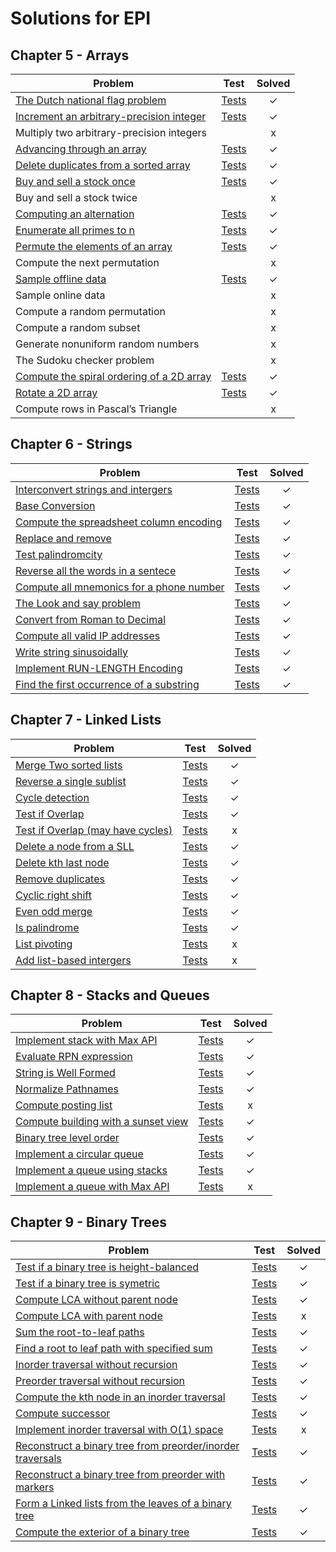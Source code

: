 # Solutions for EPI

Chapter 5 - Arrays
------------------

| Problem                                                                  | Test         | Solved  |
|--------------------------------------------------------------------------|:------------:|:-------:|
| [The Dutch national flag problem][1]                                     |  [Tests][2]  |    ✓    |
| [Increment an arbitrary-precision integer][3]                            |  [Tests][4]  |    ✓    |
| Multiply two arbitrary-precision integers           	                   |              |    x    |
| [Advancing through an array][5]                                          |  [Tests][6]  |    ✓    |
| [Delete duplicates from a sorted array][7]                               |  [Tests][8]  |    ✓    |   
| [Buy and sell a stock once][9]       		        	                   |  [Tests][10] |    ✓    |
| Buy and sell a stock twice                                         	   |		      |    x    |
| [Computing an alternation][11]           			                       |  [Tests][12] |    ✓    |
| [Enumerate all primes to n][13]                                          |  [Tests][14] |    ✓    |
| [Permute the elements of an array][15]                                   |  [Tests][16] |    ✓    |
| Compute the next permutation                                       	   |		      |    x    |
| [Sample offline data][17]                                                |  [Tests][18] |    ✓    |
| Sample online data                                                 	   |		      |    x    |
| Compute a random permutation                                       	   |              |    x    |
| Compute a random subset                                            	   |		      |    x    |
| Generate nonuniform random numbers                                	   |		      |    x    |
| The Sudoku checker problem                                        	   |		      |    x    |
| [Compute the spiral ordering of a 2D array][19]                          |  [Tests][20] |    ✓    |
| [Rotate a 2D array][21]                                                  |  [Tests][22] |    ✓    |
| Compute rows in Pascal’s Triangle                                 	   |		      |    x    |

Chapter 6 - Strings
------------------

| Problem                                                                  | Test         | Solved  |
|--------------------------------------------------------------------------|:------------:|:-------:|
| [Interconvert strings and intergers][23]                                 |  [Tests][24] |    ✓    |
| [Base Conversion][25]                                                    |  [Tests][26] |    ✓    |
| [Compute the spreadsheet column encoding][27]                            |  [Tests][28] |    ✓    |
| [Replace and remove][29]                                                 |  [Tests][30] |    ✓    |
| [Test palindromcity][31]                                                 |  [Tests][32] |    ✓    |
| [Reverse all the words in a sentece][33]                                 |  [Tests][34] |    ✓    |
| [Compute all mnemonics for a phone number][35]                           |  [Tests][36] |    ✓    |
| [The Look and say problem][37]                                           |  [Tests][38] |    ✓    |
| [Convert from Roman to Decimal][39]                                      |  [Tests][40] |    ✓    |
| [Compute all valid IP addresses][41]                                     |  [Tests][42] |    ✓    |
| [Write string sinusoidally][43]                                          |  [Tests][44] |    ✓    |
| [Implement RUN-LENGTH Encoding][45]                                      |  [Tests][46] |    ✓    |
| [Find the first occurrence of a substring][47]                           |  [Tests][48] |    ✓    |

Chapter 7 - Linked Lists
------------------

| Problem                                                                  | Test         | Solved  |
|--------------------------------------------------------------------------|:------------:|:-------:|
| [Merge Two sorted lists][49]                                             |  [Tests][50] |    ✓    |
| [Reverse a single sublist][51]                                           |  [Tests][52] |    ✓    |
| [Cycle detection][53]                                                    |  [Tests][54] |    ✓    |
| [Test if Overlap][55]                                                    |  [Tests][56] |    ✓    |
| [Test if Overlap (may have cycles)][57]                                  |  [Tests][58] |    x    |
| [Delete a node from a SLL][59]                                           |  [Tests][60] |    ✓    |
| [Delete kth last node][61]                                               |  [Tests][62] |    ✓    |
| [Remove duplicates][63]                                                  |  [Tests][64] |    ✓    |
| [Cyclic right shift][65]                                                 |  [Tests][66] |    ✓    |
| [Even odd merge][67]                                                     |  [Tests][68] |    ✓    |
| [Is palindrome][69]                                                      |  [Tests][70] |    ✓    |
| [List pivoting][71]                                                      |  [Tests][72] |    x    |
| [Add list-based intergers][73]                                           |  [Tests][74] |    x    |

Chapter 8 - Stacks and Queues
---------------------------

| Problem                                                                  | Test         | Solved  |
|--------------------------------------------------------------------------|:------------:|:-------:|
| [Implement stack with Max API][75]                                       |  [Tests][76] |    ✓    |
| [Evaluate RPN expression][77]                                            |  [Tests][78] |    ✓    |
| [String is Well Formed][79]                                              |  [Tests][80] |    ✓    |
| [Normalize Pathnames][81]                                                |  [Tests][82] |    ✓    |
| [Compute posting list][83]                                               |  [Tests][84] |    x    |
| [Compute building with a sunset view][85]                                |  [Tests][86] |    ✓    |
| [Binary tree level order][87]                                            |  [Tests][88] |    ✓    |
| [Implement a circular queue][89]                                         |  [Tests][90] |    ✓    |
| [Implement a queue using stacks][91]                                     |  [Tests][92] |    ✓    |
| [Implement a queue with Max API][93]                                     |  [Tests][94] |    x    |

Chapter 9 - Binary Trees
---------------------------

| Problem                                                                  | Test         | Solved  |
|--------------------------------------------------------------------------|:------------:|:-------:|
| [Test if a binary tree is height-balanced][95]                           |  [Tests][96] |    ✓    |
| [Test if a binary tree is symetric][97]                                  |  [Tests][98] |    ✓    |
| [Compute LCA without parent node][99]                                    | [Tests][100] |    ✓    |
| [Compute LCA with parent node][101]                                      | [Tests][102] |    x    |
| [Sum the root-to-leaf paths][103]                                        | [Tests][104] |    ✓    |
| [Find a root to leaf path with specified sum][105]                       | [Tests][106] |    ✓    |
| [Inorder traversal without recursion][107]                               | [Tests][108] |    ✓    |
| [Preorder traversal without recursion][109]                              | [Tests][110] |    ✓    |
| [Compute the kth node in an inorder traversal][111]                      | [Tests][112] |    ✓    |
| [Compute successor][113]                                                 | [Tests][114] |    ✓    |
| [Implement inorder traversal with O(1) space][115]                       | [Tests][116] |    x    |
| [Reconstruct a binary tree from preorder/inorder traversals][117]        | [Tests][118] |    ✓    |
| [Reconstruct a binary tree from preorder with markers][119]              | [Tests][120] |    ✓    |
| [Form a Linked lists from the leaves of a binary tree][121]              | [Tests][122] |    ✓    |
| [Compute the exterior of a binary tree][123]                             | [Tests][124] |    ✓    |


[1]: arrays/dutchflagproblem.go
[2]: arrays/dutchflagproblem_test.go

[3]: arrays/incrementinteger.go
[4]: arrays/incrementinteger_test.go

[5]: arrays/advance.go
[6]: arrays/advance_test.go

[7]: arrays/duplicates.go
[8]: arrays/duplicates_test.go

[9]: arrays/buyonce.go
[10]: arrays/buyonce_test.go

[11]: arrays/alternation.go
[12]: arrays/alternation_test.go

[13]: arrays/primes.go
[14]: arrays/primes_test.go

[15]: arrays/permutation.go
[16]: arrays/permutation_test.go

[17]: arrays/offlinedata.go
[18]: arrays/offlinedata.go

[19]: arrays/spiralordering.go
[20]: arrays/spiralordering_test.go

[21]: arrays/rotate2D.go
[22]: arrays/rotate2D_test.go

[23]: strings/interconvert.go
[24]: strings/interconvert_test.go

[25]: strings/baseconversion.go
[26]: strings/baseconversion_test.go

[27]: strings/columnencoding.go
[28]: strings/columnencoding_test.go

[29]: strings/replace_remove.go
[30]: strings/replace_remove_test.go

[31]: strings/palindromcity.go
[32]: strings/palindromcity_test.go

[33]: strings/reversewords.go
[34]: strings/reversewords_test.go

[35]: strings/mnemonics.go
[36]: strings/mnemonics_test.go

[37]: strings/looksay.go
[38]: strings/looksay_test.go

[39]: strings/roman.go
[40]: strings/roman_test.go

[41]: strings/ipaddr.go
[42]: strings/ipaddr_test.go

[43]: strings/sin.go
[44]: strings/sin_test.go

[45]: strings/encoding.go
[46]: strings/encoding_test.go

[47]: strings/substring.go
[48]: strings/substring_test.go

[49]: linkedlists/mergetwo.go
[50]: linkedlists/mergetwo_test.go

[51]: linkedlists/reversell.go
[52]: linkedlists/reversell_test.go

[53]: linkedlists/cycle.go
[54]: linkedlists/cycle_test.go

[55]: linkedlists/overlap.go
[56]: linkedlists/overlap_test.go

[57]: unimplemented.md
[58]: unimplemented.md

[59]: linkedlists/deletenode.go
[60]: unimplemented.md

[61]: linkedlists/deletekthnode.go
[62]: linkedlists/deletekthnode_test.go

[63]: linkedlists/rmdup.go
[64]: linkedlists/rmdup_test.go

[65]: linkedlists/shift_right.go
[66]: linkedlists/shift_right_test.go

[67]: linkedlists/even_odd.go
[68]: linkedlists/even_odd_test.go

[69]: linkedlists/palindrome.go
[70]: linkedlists/palindrome_test.go

[71]: unimplemented.md
[72]: unimplemented.md

[73]: unimplemented.md
[74]: unimplemented.md

[75]: stacksandqueues/stack.go
[76]: stacksandqueues/stack_test.go

[77]: stacksandqueues/rpn_expression.go
[78]: stacksandqueues/rpn_expression_test.go

[79]: stacksandqueues/well_formedness.go
[80]: stacksandqueues/well_formedness_test.go

[81]: stacksandqueues/normalize_pathnames.go
[82]: stacksandqueues/normalize_pathnames_test.go

[83]: unimplemented.md
[84]: unimplemented.md

[85]: stacksandqueues/sunset.go
[86]: stacksandqueues/sunset_test.go

[87]: stacksandqueues/order.go
[88]: stacksandqueues/order_test.go

[89]: stacksandqueues/circular_queue.go
[90]: unimplemented.md

[91]: stacksandqueues/queue_stack.go
[92]: unimplemented.md

[93]: unimplemented.md
[94]: unimplemented.md

[95]: binarytrees/height_balanced.go
[96]: binarytrees/height_balanced_test.go

[97]: binarytrees/symetric.go
[98]: binarytrees/symetric_test.go

[99]:  binarytrees/lca.go
[100]: binarytrees/lca_test.go

[101]: unimplemented.md
[102]: unimplemented.md

[103]: binarytrees/sum.go
[104]: binarytrees/sum_test.go

[105]: binarytrees/leaf_sum.go
[106]: binarytrees/leaf_sum_test.go

[107]: binarytrees/inorder_iter.go
[108]: binarytrees/inorder_iter_test.go

[109]: binarytrees/preorder_iter.go
[110]: binarytrees/preorder_iter_test.go

[111]: binarytrees/kth_node_inorder.go
[112]: binarytrees/kth_node_inorder_test.go

[113]: binarytrees/successor.go
[114]: binarytrees/successor_test.go

[115]: unimplemented.md
[116]: unimplemented.md

[117]: binarytrees/reconstruct.go
[118]: binarytrees/reconstruct_test.go

[119]: binarytrees/reconstruct_preorder.go
[120]: binarytrees/reconstruct_preorder_test.go

[121]: binarytrees/list_from_leaves.go
[122]: binarytrees/list_from_leaves_test.go

[123]: binarytrees/exterior.go
[124]: binarytrees/exterior_test.go
